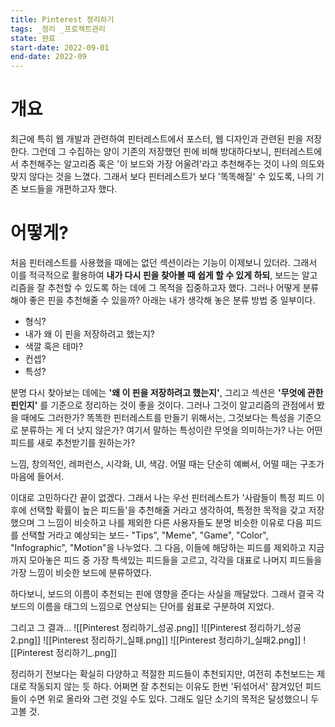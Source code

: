 ```yaml
---
title: Pinterest 정리하기
tags: _정리 _프로젝트관리
state: 완료
start-date: 2022-09-01
end-date: 2022-09
---
```


# 개요
최근에 특히 웹 개발과 관련하여 핀터레스트에서 포스터, 웹 디자인과 관련된 핀을 저장한다. 그런데 그 수집하는 양이 기존의 저장했던 핀에 비해 방대하다보니, 핀터레스트에서 추천해주는 알고리즘 혹은 '이 보드와 가장 어울려'라고 추천해주는 것이 나의 의도와 맞지 않다는 것을 느꼈다. 그래서 보다 핀터레스트가 보다 '똑똑해질' 수 있도록, 나의 기존 보드들을 개편하고자 했다.

# 어떻게?
처음 핀터레스트를 사용했을 때에는 없던 섹션이라는 기능이 이제보니 있더라. 그래서 이를 적극적으로 활용하여 **내가 다시 핀을 찾아볼 때 쉽게 할 수 있게 하되**, 보드는 알고리즘을 잘 추천할 수 있도록 하는 데에 그 목적을 집중하고자 했다.
그러나 어떻게 분류해야 좋은 핀을 추천해줄 수 있을까? 아래는 내가 생각해 놓은 분류 방법 중 일부이다.
- 형식?
- 내가 왜 이 핀을 저장하려고 했는지?
- 색깔 혹은 테마?
- 컨셉?
- 특성?

분명 다시 찾아보는 데에는 **'왜 이 핀을 저장하려고 했는지'**, 그리고 섹션은 **'무엇에 관한 핀인지'** 를 기준으로 정리하는 것이 좋을 것이다. 그러나 그것이 알고리즘의 관점에서 봤을 때에도 그러한가? 똑똑한 핀터레스트를 만들기 위해서는, 그것보다는 특성을 기준으로 분류하는 게 더 낫지 않은가? 여기서 말하는 특성이란 무엇을 의미하는가? 나는 어떤 피드를 새로 추천받기를 원하는가?

느낌, 창의적인, 레퍼런스, 시각화, UI, 색감.
어떨 때는 단순히 예뻐서, 어떨 때는 구조가 마음에 들어서.

이대로 고민하다간 끝이 없겠다.
그래서 나는 우선 핀터레스트가 '사람들이 특정 피드 이후에 선택할 확률이 높은 피드들'을 추천해줄 거라고 생각하여, 특정한 목적을 갖고 저장했으며 그 느낌이 비슷하고 나를 제외한 다른 사용자들도 분명 비슷한 이유로 다음 피드를 선택할 거라고 예상되는 보드- "Tips", "Meme", "Game", "Color", "Infographic", "Motion"을 나누었다. 그 다음, 이들에 해당하는 피드를 제외하고 지금까지 모아놓은 피드 중 가장 특색있는 피드들을 고르고, 각각을 대표로 나머지 피드들을 가장 느낌이 비슷한 보드에 분류하였다.

하다보니, 보드의 이름이 추천되는 핀에 영향을 준다는 사실을 깨달았다. 그래서 결국 각 보드의 이름을 태그의 느낌으로 연상되는 단어를 쉼표로 구분하여 지었다.

그리고 그 결과...
![[Pinterest 정리하기_성공.png]]
![[Pinterest 정리하기_성공2.png]]
![[Pinterest 정리하기_실패.png]]
![[Pinterest 정리하기_실패2.png]]
![[Pinterest 정리하기_.png]]

정리하기 전보다는 확실히 다양하고 적절한 피드들이 추천되지만, 여전히 추천보드는 제대로 작동되지 않는 듯 하다.
어쩌면 잘 추천되는 이유도 한번 '뒤섞어서' 잠겨있던 피드들이 수면 위로 올라와 그런 것일 수도 있다.
그래도 일단 소기의 목적은 달성했으니 두고볼 것.